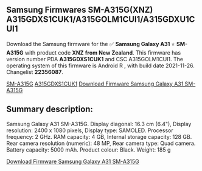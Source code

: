 <h2>Samsung Firmwares SM-A315G(XNZ) A315GDXS1CUK1/A315GOLM1CUI1/A315GDXU1CUI1</h2>
Download the Samsung firmware for the ✅ <strong>Samsung Galaxy A31 </strong> ⭐ <strong>SM-A315G</strong> with product code <strong>XNZ</strong> <strong> from New Zealand</strong>. This firmware has version number PDA <strong>A315GDXS1CUK1</strong> and CSC A315GOLM1CUI1. The operating system of this firmware is Android R , with build date 2021-11-26. Changelist <strong>22356087</strong>.


[SM-A315G](https://samfirm.shop/samsung/model/SM-A315G)
[A315GDXS1CUK1](https://samfirm.shop/samsung/pda/A315GDXS1CUK1)
[Download Firmware Samsung Galaxy A31 SM-A315G](https://samfirm.shop/samsung/firmware/477875)
<h2>Summary description:</h2>
<p>Samsung Galaxy A31 SM-A315G. Display diagonal: 16.3 cm (6.4"), Display resolution: 2400 x 1080 pixels, Display type: SAMOLED. Processor frequency: 2 GHz. RAM capacity: 4 GB, Internal storage capacity: 128 GB. Rear camera resolution (numeric): 48 MP, Rear camera type: Quad camera. Battery capacity: 5000 mAh. Product colour: Black. Weight: 185 g</p>


[Download Firmware Samsung Galaxy A31 SM-A315G](https://samfirm.shop/samsung/firmware/477875)
